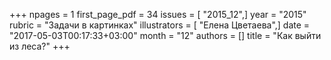 +++
npages = 1
first_page_pdf = 34
issues = [ "2015_12",]
year = "2015"
rubric = "Задачи в картинках"
illustrators = [ "Елена Цветаева",]
date = "2017-05-03T00:17:33+03:00"
month = "12"
authors = []
title = "Как выйти из леса?"
+++
